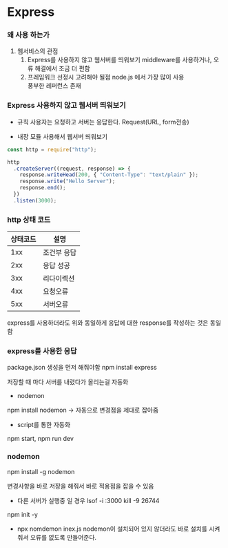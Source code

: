 # Express

### 왜 사용 하는가

1. 웹서비스의 관점
   1. Express를 사용하지 않고 웹서버를 띄워보기
      middleware를 사용하거나, 오류 해결에서 조금 더 편함
   2. 프레임워크 선정시 고려해야 될점
      node.js 에서 가장 많이 사용 <br>
      풍부한 레퍼런스 존재 <br>

### Express 사용하지 않고 웹서버 띄워보기

- 규칙
  사용자는 요청하고 서버는 응답한다.
  Request(URL, form전송)

- 내장 모듈 사용해서 웹서버 띄워보기

```js
const http = require("http");

http
  .createServer((request, response) => {
    response.writeHead(200, { "Content-Type": "text/plain" });
    response.write("Hello Server");
    response.end();
  })
  .listen(3000);
```

### http 상태 코드

| 상태코드 | 설명        |
| -------- | ----------- |
| 1xx      | 조건부 응답 |
| 2xx      | 응답 성공   |
| 3xx      | 리다이렉션  |
| 4xx      | 요청오류    |
| 5xx      | 서버오류    |

express를 사용하더라도 위와 동일하게 응답에 대한 response를 작성하는 것은 동일함

### express를 사용한 응답

package.json 생성을 먼저 해줘야함
npm install express

저장할 때 마다 서버를 내렸다가 올리는걸 자동화

- nodemon

npm install nodemon
-> 자동으로 변경점을 제대로 잡아줌

- script를 통한 자동화

npm start, npm run dev

### nodemon

npm install -g nodemon

변경사항을 바로 저장을 해줘서 바로 적용점을 잡을 수 있음

- 다른 서버가 실행중 일 경우
  lsof -i :3000
  kill -9 26744

npm init -y

- npx nomdemon inex.js
  nodemon이 설치되어 있지 않더라도 바로 설치를 시켜줘서 오류를 없도록 만들어준다.
